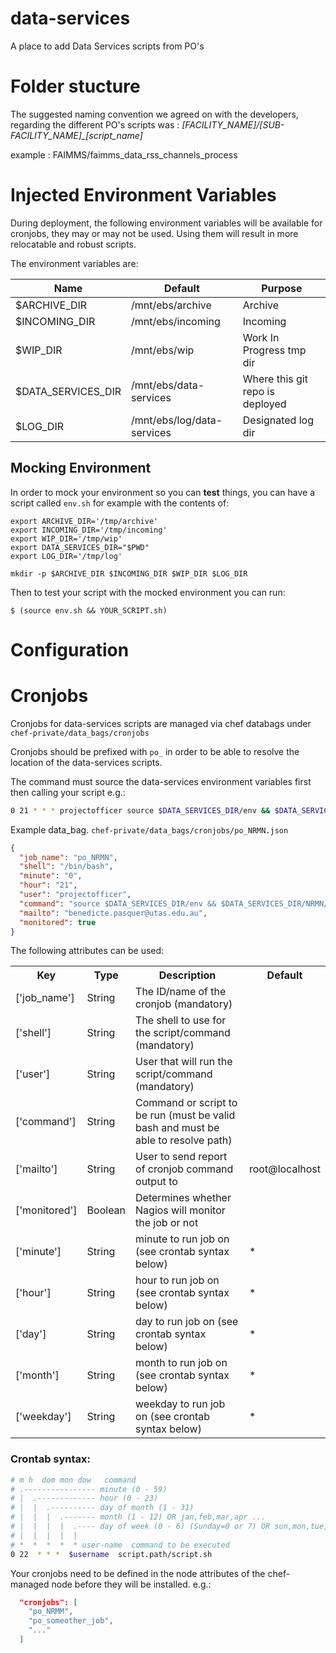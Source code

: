 data-services
=============
A place to add Data Services scripts from PO's


# Folder stucture

The suggested naming convention we agreed on with the developers, regarding the different PO's scripts was :
*[FACILITY_NAME]/[SUB-FACILITY_NAME]_[script_name]*

example :
FAIMMS/faimms_data_rss_channels_process

# Injected Environment Variables

During deployment, the following environment variables will be available for
cronjobs, they may or may not be used. Using them will result in more
relocatable and robust scripts.

The environment variables are:

|Name              |Default                    |Purpose                        |
|------------------|---------------------------|-------------------------------|
|$ARCHIVE_DIR      |/mnt/ebs/archive           |Archive                        |
|$INCOMING_DIR     |/mnt/ebs/incoming          |Incoming                       |
|$WIP_DIR          |/mnt/ebs/wip               |Work In Progress tmp dir       |
|$DATA_SERVICES_DIR|/mnt/ebs/data-services     |Where this git repo is deployed|
|$LOG_DIR          |/mnt/ebs/log/data-services |Designated log dir             |

## Mocking Environment

In order to mock your environment so you can **test** things, you can have a
script called `env.sh` for example with the contents of:
```
export ARCHIVE_DIR='/tmp/archive'
export INCOMING_DIR='/tmp/incoming'
export WIP_DIR='/tmp/wip'
export DATA_SERVICES_DIR="$PWD"
export LOG_DIR='/tmp/log'

mkdir -p $ARCHIVE_DIR $INCOMING_DIR $WIP_DIR $LOG_DIR
```

Then to test your script with the mocked environment you can run:
```
$ (source env.sh && YOUR_SCRIPT.sh)
```

# Configuration

# Cronjobs

Cronjobs for data-services scripts are managed via chef databags under ``chef-private/data_bags/cronjobs``

Cronjobs should be prefixed with ``po_`` in order to be able to resolve the location of the data-services scripts.

The command must source the data-services environment variables first then calling your script e.g.:

``` bash
0 21 * * * projectofficer source $DATA_SERVICES_DIR/env && $DATA_SERVICES_DIR/yourscript.py
```

Example data_bag. ``chef-private/data_bags/cronjobs/po_NRMN.json``

``` json
{
  "job_name": "po_NRMN",
  "shell": "/bin/bash",
  "minute": "0",
  "hour": "21",
  "user": "projectofficer",
  "command": "source $DATA_SERVICES_DIR/env && $DATA_SERVICES_DIR/NRMN/extract.sh",
  "mailto": "benedicte.pasquer@utas.edu.au",
  "monitored": true
}
```

The following attributes can be used:

<table>
  <tr>
    <th>Key</th>
    <th>Type</th>
    <th>Description</th>
    <th>Default</th>
  </tr>
  <tr>
    <td>['job_name']</td>
    <td>String</td>
    <td>The ID/name of the cronjob (mandatory)</td>
    <td></td>
  </tr>
  <tr>
    <td>['shell']</td>
    <td>String</td>
    <td>The shell to use for the script/command (mandatory)</td>
    <td></td>
  </tr>
  <tr>
    <td>['user']</td>
    <td>String</td>
    <td>User that will run the script/command (mandatory)</td>
    <td></td>
  </tr>
  <tr>
    <td>['command']</td>
    <td>String</td>
    <td>Command or script to be run (must be valid bash and must be able to resolve path)</td>
    <td></td>
  </tr>
  <tr>
    <td>['mailto']</td>
    <td>String</td>
    <td>User to send report of cronjob command output to</td>
    <td>root@localhost</td>
  </tr>
  <tr>
    <td>['monitored']</td>
    <td>Boolean</td>
    <td>Determines whether Nagios will monitor the job or not</td>
    <td></td>
  </tr>
  <tr>
    <td>['minute']</td>
    <td>String</td>
    <td>minute to run job on (see crontab syntax below)</td>
    <td>*</td>
  </tr>
  <tr>
    <td>['hour']</td>
    <td>String</td>
    <td>hour to run job on (see crontab syntax below)</td>
    <td>*</td>
  </tr>
  <tr>
    <td>['day']</td>
    <td>String</td>
    <td>day to run job on (see crontab syntax below)</td>
    <td>*</td>
  </tr>
  <tr>
    <td>['month']</td>
    <td>String</td>
    <td>month to run job on (see crontab syntax below)</td>
    <td>*</td>
  </tr>
  <tr>
    <td>['weekday']</td>
    <td>String</td>
    <td>weekday to run job on (see crontab syntax below)</td>
    <td>*</td>
  </tr>
</table>

### Crontab syntax:

``` bash
# m h  dom mon dow   command
# .---------------- minute (0 - 59)
# |  .------------- hour (0 - 23)
# |  |  .---------- day of month (1 - 31)
# |  |  |  .------- month (1 - 12) OR jan,feb,mar,apr ...
# |  |  |  |  .---- day of week (0 - 6) (Sunday=0 or 7) OR sun,mon,tue,wed,thu,fri,sat
# |  |  |  |  |
# *  *  *  *  * user-name  command to be executed
0 22  * * *  $username  script.path/script.sh
```


Your cronjobs need to be defined in the node attributes of the chef-managed node before they will be installed. e.g.:

``` json
  "cronjobs": [
    "po_NRMM",
    "po_someother_job",
    "..."
  ]
```
